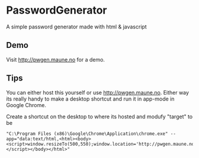 # PasswordGenerator
A simple password generator made with html &amp; javascript

## Demo
Visit http://pwgen.maune.no for a demo.

## Tips
You can either host this yourself or use http://pwgen.maune.no. Either way its really handy to make a desktop shortcut and run it in app-mode in Google Chrome.

Create a shortcut on the desktop to where its hosted and modufy "target" to be
```
"C:\Program Files (x86)\Google\Chrome\Application\chrome.exe" --app="data:text/html,<html><body><script>window.resizeTo(500,550);window.location='http://pwgen.maune.no';</script></body></html>"
```
